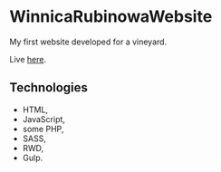 # WinnicaRubinowaWebsite

My first website developed for a vineyard. 

Live [here](https://winnicarubinowa.pl/).

## Technologies

- HTML,
- JavaScript,
- some PHP,
- SASS,
- RWD,
- Gulp.
